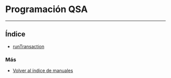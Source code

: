# Programación QSA
---------------------------

## Índice

  * [runTransaction](./runtransaction.md)
  
### Más

  * [Volver al índice de manuales](../README.md)
